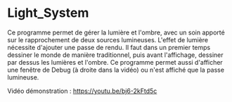 # Light_System

Ce programme permet de gérer la lumière et l'ombre, avec un soin apporté sur le rapprochement de deux sources lumineuses. L'effet de lumière nécessite d'ajouter une passe de rendu. Il faut dans un premier temps dessiner le monde de manière traditionnel, puis avant l'affichage, dessiner par dessus les lumières et l'ombre.
Ce programme permet aussi d'afficher une fenêtre de Debug (à droite dans la vidéo) ou n'est affiché que la passe lumineuse. 

Vidéo démonstration : https://youtu.be/bj6-2kFtd5c

